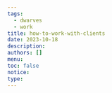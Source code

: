 ```yaml
---
tags:
  - dwarves
  - work
title: how-to-work-with-clients
date: 2023-10-18
description: 
authors: []
menu: 
toc: false
notice: 
type:
---
```


